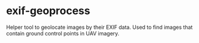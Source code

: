 # exif-geoprocess
Helper tool to geolocate images by their EXIF data. Used to find images that contain ground control points in UAV imagery.
